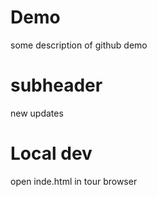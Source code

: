 # Demo

some description of github demo 

# subheader
 new updates

# Local dev
open inde.html in tour browser
